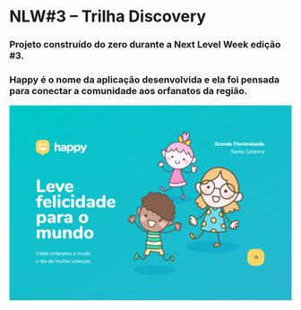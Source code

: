 # NLW#3 – Trilha Discovery

### Projeto construído do zero durante a Next Level Week edição #3.

### Happy é o nome da aplicação desenvolvida e ela foi pensada para conectar a comunidade aos orfanatos da região.

<img src="/landing-page-happy.png" alt="Happy" width="800" />